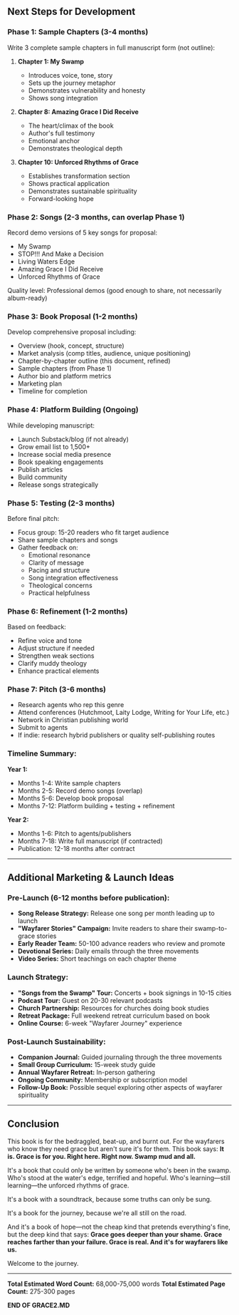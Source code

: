 ## Next Steps for Development

### Phase 1: Sample Chapters (3-4 months)

Write 3 complete sample chapters in full manuscript form (not outline):

1. **Chapter 1: My Swamp**
   - Introduces voice, tone, story
   - Sets up the journey metaphor
   - Demonstrates vulnerability and honesty
   - Shows song integration

2. **Chapter 8: Amazing Grace I Did Receive**
   - The heart/climax of the book
   - Author's full testimony
   - Emotional anchor
   - Demonstrates theological depth

3. **Chapter 10: Unforced Rhythms of Grace**
   - Establishes transformation section
   - Shows practical application
   - Demonstrates sustainable spirituality
   - Forward-looking hope

### Phase 2: Songs (2-3 months, can overlap Phase 1)

Record demo versions of 5 key songs for proposal:
- My Swamp
- STOP!!! And Make a Decision
- Living Waters Edge
- Amazing Grace I Did Receive
- Unforced Rhythms of Grace

Quality level: Professional demos (good enough to share, not necessarily album-ready)

### Phase 3: Book Proposal (1-2 months)

Develop comprehensive proposal including:
- Overview (hook, concept, structure)
- Market analysis (comp titles, audience, unique positioning)
- Chapter-by-chapter outline (this document, refined)
- Sample chapters (from Phase 1)
- Author bio and platform metrics
- Marketing plan
- Timeline for completion

### Phase 4: Platform Building (Ongoing)

While developing manuscript:
- Launch Substack/blog (if not already)
- Grow email list to 1,500+
- Increase social media presence
- Book speaking engagements
- Publish articles
- Build community
- Release songs strategically

### Phase 5: Testing (2-3 months)

Before final pitch:
- Focus group: 15-20 readers who fit target audience
- Share sample chapters and songs
- Gather feedback on:
  - Emotional resonance
  - Clarity of message
  - Pacing and structure
  - Song integration effectiveness
  - Theological concerns
  - Practical helpfulness

### Phase 6: Refinement (1-2 months)

Based on feedback:
- Refine voice and tone
- Adjust structure if needed
- Strengthen weak sections
- Clarify muddy theology
- Enhance practical elements

### Phase 7: Pitch (3-6 months)

- Research agents who rep this genre
- Attend conferences (Hutchmoot, Laity Lodge, Writing for Your Life, etc.)
- Network in Christian publishing world
- Submit to agents
- If indie: research hybrid publishers or quality self-publishing routes

### Timeline Summary:

**Year 1:**
- Months 1-4: Write sample chapters
- Months 2-5: Record demo songs (overlap)
- Months 5-6: Develop book proposal
- Months 7-12: Platform building + testing + refinement

**Year 2:**
- Months 1-6: Pitch to agents/publishers
- Months 7-18: Write full manuscript (if contracted)
- Publication: 12-18 months after contract

---

## Additional Marketing & Launch Ideas

### Pre-Launch (6-12 months before publication):

- **Song Release Strategy:** Release one song per month leading up to launch
- **"Wayfarer Stories" Campaign:** Invite readers to share their swamp-to-grace stories
- **Early Reader Team:** 50-100 advance readers who review and promote
- **Devotional Series:** Daily emails through the three movements
- **Video Series:** Short teachings on each chapter theme

### Launch Strategy:

- **"Songs from the Swamp" Tour:** Concerts + book signings in 10-15 cities
- **Podcast Tour:** Guest on 20-30 relevant podcasts
- **Church Partnership:** Resources for churches doing book studies
- **Retreat Package:** Full weekend retreat curriculum based on book
- **Online Course:** 6-week "Wayfarer Journey" experience

### Post-Launch Sustainability:

- **Companion Journal:** Guided journaling through the three movements
- **Small Group Curriculum:** 15-week study guide
- **Annual Wayfarer Retreat:** In-person gathering
- **Ongoing Community:** Membership or subscription model
- **Follow-Up Book:** Possible sequel exploring other aspects of wayfarer spirituality

---

## Conclusion

This book is for the bedraggled, beat-up, and burnt out. For the wayfarers who know they need grace but aren't sure it's for them. This book says: **It is. Grace is for you. Right here. Right now. Swamp mud and all.**

It's a book that could only be written by someone who's been in the swamp. Who's stood at the water's edge, terrified and hopeful. Who's learning—still learning—the unforced rhythms of grace.

It's a book with a soundtrack, because some truths can only be sung.

It's a book for the journey, because we're all still on the road.

And it's a book of hope—not the cheap kind that pretends everything's fine, but the deep kind that says: **Grace goes deeper than your shame. Grace reaches farther than your failure. Grace is real. And it's for wayfarers like us.**

Welcome to the journey.

---

**Total Estimated Word Count:** 68,000-75,000 words
**Total Estimated Page Count:** 275-300 pages

**END OF GRACE2.MD**
